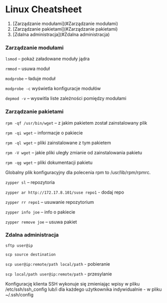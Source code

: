 # Linux Cheatsheet



1. [Zarządzanie modułami](#Zarządzanie modułami)
2. [Zarządzanie pakietami](#Zarządzanie pakietami)
3. [Zdalna administracja](#Zdalna administracja)

### Zarządzanie modułami

`lsmod` – pokaż załadowane moduły jądra

`rmmod` – usuwa moduł

`modprobe` – ładuje moduł

`modprobe -c` wyświetla konfiguracje modułów

`depmod -v` – wyswitla liste zależności pomiędzy modułami

### Zarządzanie pakietami

`rpm -qf /usr/bin/wget` – z jakim pakietem został zainstalowany plik

`rpm -qi wget` – informacje o pakiecie

`rpm -ql wget` – pliki zainstalowane z tym pakietem

`rpm -V wget` – jakie pliki uległy zmianie od zainstalowania pakietu

`rpm -qg wget` – pliki dokumentacji pakietu

Globalny plik konfiguracyjny dla polecenia rpm to /usr/lib/rpm/rpmrc.

`zypper sl` – repozytoria

`zypper ar http://172.17.8.101/suse repo1` - dodaj repo

`zypper rr repo1` – usuwanie repozytorium

`zypper info joe` – info o pakiecie

`zypper remove joe` – usuwa pakiet

### Zdalna administracja

`sftp user@ip`

`scp source destination`

`scp user@ip:remote/path local/path` - pobieranie

`scp local/path user@ip:remote/path` - przesylanie

Konfigurację klienta SSH wykonuje się zmieniając wpisy w pliku /etc/ssh/ssh_config lub/i dla każdego użytkownika indywidualnie - w pliku ~/.ssh/config
